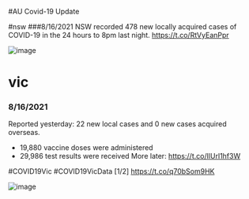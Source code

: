 #AU Covid-19 Update


#nsw
###8/16/2021
NSW recorded 478 new locally acquired cases of COVID-19 in the 24 hours to 8pm last night. https://t.co/RtVyEanPpr

![image](https://pbs.twimg.com/media/E834s9SVoAMuhYr.jpg)


# vic
### 8/16/2021
Reported yesterday: 22 new local cases and 0 new cases acquired overseas. 
- 19,880 vaccine doses were administered 
- 29,986 test results were received 
More later: https://t.co/lIUrl1hf3W

#COVID19Vic #COVID19VicData [1/2] https://t.co/q70bSom9HK

![image](https://pbs.twimg.com/media/E83Y5n5UUAUJwMF.jpg)
